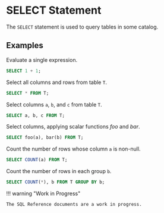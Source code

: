 # SELECT Statement

The `SELECT` statement is used to query tables in some catalog.

## Examples

Evaluate a single expression.

```sql
SELECT 1 + 1;
```

Select all columns and rows from table `T`.

```sql
SELECT * FROM T;
```

Select columns `a`, `b`, and `c` from table `T`.

```sql
SELECT a, b, c FROM T;
```

Select columns, applying scalar functions _foo_ and _bar_.

```sql
SELECT foo(a), bar(b) FROM T;
```

Count the number of rows whose column  `a` is non-null.

```sql
SELECT COUNT(a) FROM T;
```

Count the number of rows in each group `b`.

```sql
SELECT COUNT(*), b FROM T GROUP BY b;
```

!!! warning "Work in Progress"

    The SQL Reference documents are a work in progress.

<!-- ## Syntax

The basic structure of the `SELECT` statement is as follows,

```
[WITH]
SELECT select_list [FROM from_source]
[WHERE predicate]
```

### SELECT Clause

```mckeeman
select_clause
    'SELECT' select_items
    'SELECT' select_items FROM from_source

select_items
    select_item
    select_item ',' select_items
```
 -->
